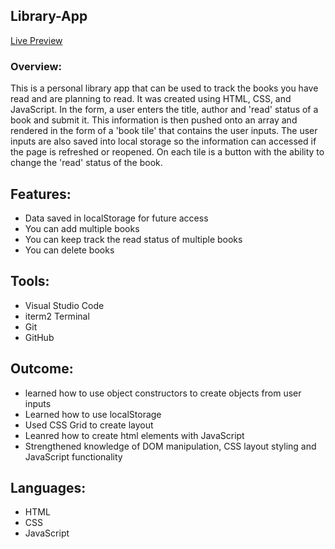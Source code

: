 ## Library-App 

[Live Preview](https://marsh-alex.github.io/library/)

### Overview:
This is a personal library app that can be used to track the books you have read and are planning to read. It was created using HTML, CSS, and JavaScript. In the form, a user enters the title, author and 'read' status of a book and submit it. This information is then pushed onto an array and rendered in the form of a 'book tile' that contains the user inputs. The user inputs are also saved into local storage so the information can accessed if the page is refreshed or reopened. On each tile is a button with the ability to change the 'read' status of the book. 

## Features:
- Data saved in localStorage for future access
- You can add multiple books
- You can keep track the read status of multiple books
- You can delete books

## Tools: 
- Visual Studio Code
- iterm2 Terminal 
- Git
- GitHub

## Outcome: 
- learned how to use object constructors to create objects from user inputs
- Learned how to use localStorage
- Used CSS Grid to create layout
- Leanred how to create html elements with JavaScript
- Strengthened knowledge of DOM manipulation, CSS layout styling and JavaScript functionality

## Languages:
- HTML 
- CSS
- JavaScript
